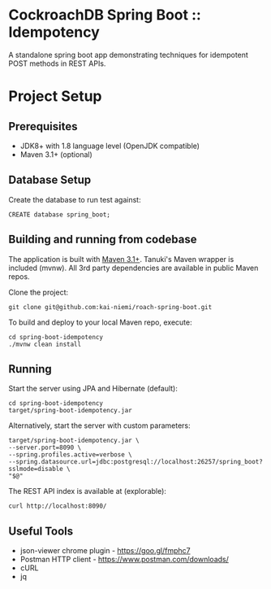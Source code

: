 # CockroachDB Spring Boot :: Idempotency

A standalone spring boot app demonstrating techniques for 
idempotent POST methods in REST APIs.

# Project Setup

## Prerequisites

- JDK8+ with 1.8 language level (OpenJDK compatible)
- Maven 3.1+ (optional)

## Database Setup

Create the database to run test against:

    CREATE database spring_boot;

## Building and running from codebase

The application is built with [Maven 3.1+](https://maven.apache.org/download.cgi).
Tanuki's Maven wrapper is included (mvnw). All 3rd party dependencies are available in public Maven repos.

Clone the project:

    git clone git@github.com:kai-niemi/roach-spring-boot.git

To build and deploy to your local Maven repo, execute:

    cd spring-boot-idempotency
    ./mvnw clean install

## Running

Start the server using JPA and Hibernate (default):

    cd spring-boot-idempotency
    target/spring-boot-idempotency.jar

Alternatively, start the server with custom parameters:

    target/spring-boot-idempotency.jar \
    --server.port=8090 \
    --spring.profiles.active=verbose \
    --spring.datasource.url=jdbc:postgresql://localhost:26257/spring_boot?sslmode=disable \
    "$@"

The REST API index is available at (explorable):

    curl http://localhost:8090/

## Useful Tools

- json-viewer chrome plugin - https://goo.gl/fmphc7
- Postman HTTP client - https://www.postman.com/downloads/
- cURL
- jq

